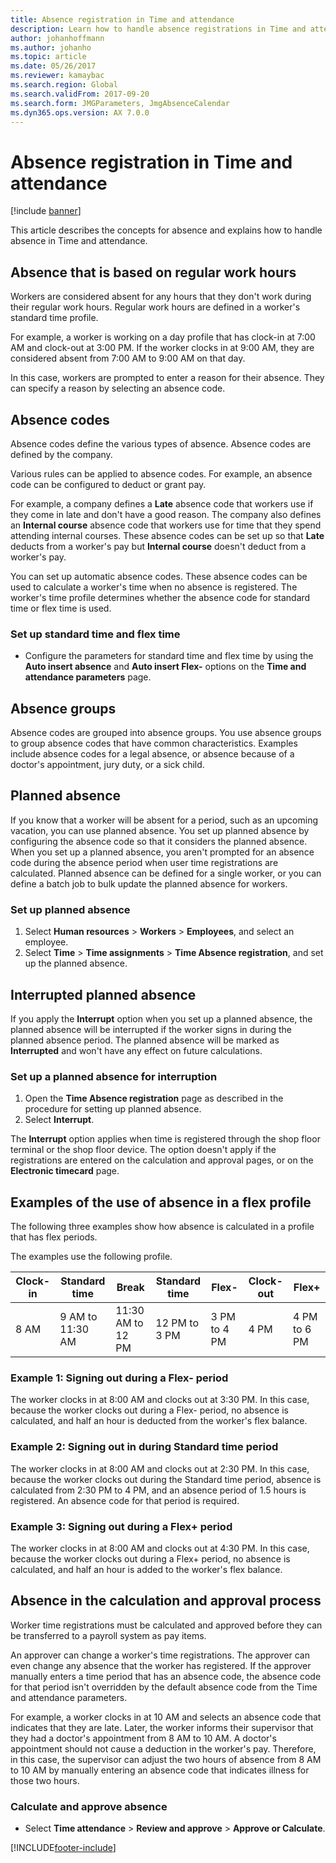 ```yaml
---
title: Absence registration in Time and attendance
description: Learn how to handle absence registrations in Time and attendance, including an outline on absences that are based on regular work hours.
author: johanhoffmann
ms.author: johanho
ms.topic: article
ms.date: 05/26/2017
ms.reviewer: kamaybac
ms.search.region: Global
ms.search.validFrom: 2017-09-20
ms.search.form: JMGParameters, JmgAbsenceCalendar
ms.dyn365.ops.version: AX 7.0.0
---
```


# Absence registration in Time and attendance

[!include [banner](../includes/banner.md)]

This article describes the concepts for absence and explains how to handle absence in Time and attendance.

## Absence that is based on regular work hours

Workers are considered absent for any hours that they don't work during their regular work hours. Regular work hours are defined in a worker's standard time profile.

For example, a worker is working on a day profile that has clock-in at 7:00 AM and clock-out at 3:00 PM. If the worker clocks in at 9:00 AM, they are considered absent from 7:00 AM to 9:00 AM on that day.

In this case, workers are prompted to enter a reason for their absence. They can specify a reason by selecting an absence code.

## Absence codes

Absence codes define the various types of absence. Absence codes are defined by the company.

Various rules can be applied to absence codes. For example, an absence code can be configured to deduct or grant pay.

For example, a company defines a **Late** absence code that workers use if they come in late and don't have a good reason. The company also defines an **Internal course** absence code that workers use for time that they spend attending internal courses. These absence codes can be set up so that **Late** deducts from a worker's pay but **Internal course** doesn't deduct from a worker's pay.

You can set up automatic absence codes. These absence codes can be used to calculate a worker's time when no absence is registered. The worker's time profile determines whether the absence code for standard time or flex time is used.

### Set up standard time and flex time

- Configure the parameters for standard time and flex time by using the **Auto insert absence** and **Auto insert Flex-** options on the **Time and attendance parameters** page.

## Absence groups

Absence codes are grouped into absence groups. You use absence groups to group absence codes that have common characteristics. Examples include absence codes for a legal absence, or absence because of a doctor's appointment, jury duty, or a sick child.

## Planned absence

If you know that a worker will be absent for a period, such as an upcoming vacation, you can use planned absence. You set up planned absence by configuring the absence code so that it considers the planned absence. When you set up a planned absence, you aren't prompted for an absence code during the absence period when user time registrations are calculated. Planned absence can be defined for a single worker, or you can define a batch job to bulk update the planned absence for workers.

### Set up planned absence

1. Select **Human resources** &gt; **Workers** &gt; **Employees**, and select an employee.
2. Select **Time** &gt; **Time assignments** &gt; **Time Absence registration**, and set up the planned absence.

## Interrupted planned absence

If you apply the **Interrupt** option when you set up a planned absence, the planned absence will be interrupted if the worker signs in during the planned absence period. The planned absence will be marked as **Interrupted** and won't have any effect on future calculations.

### Set up a planned absence for interruption

1. Open the **Time Absence registration** page as described in the procedure for setting up planned absence.
2. Select **Interrupt**.

The **Interrupt** option applies when time is registered through the shop floor terminal or the shop floor device. The option doesn't apply if the registrations are entered on the calculation and approval pages, or on the **Electronic timecard** page.

## Examples of the use of absence in a flex profile

The following three examples show how absence is calculated in a profile that has flex periods.

The examples use the following profile.

| Clock-in | Standard time    | Break             | Standard time | Flex-        | Clock-out | Flex+        |
|----------|------------------|-------------------|---------------|--------------|-----------|--------------|
| 8 AM     | 9 AM to 11:30 AM | 11:30 AM to 12 PM | 12 PM to 3 PM | 3 PM to 4 PM | 4 PM      | 4 PM to 6 PM |

### Example 1: Signing out during a Flex- period

The worker clocks in at 8:00 AM and clocks out at 3:30 PM. In this case, because the worker clocks out during a Flex- period, no absence is calculated, and half an hour is deducted from the worker's flex balance.

### Example 2: Signing out in during Standard time period

The worker clocks in at 8:00 AM and clocks out at 2:30 PM. In this case, because the worker clocks out during the Standard time period, absence is calculated from 2:30 PM to 4 PM, and an absence period of 1.5 hours is registered. An absence code for that period is required.

### Example 3: Signing out during a Flex+ period

The worker clocks in at 8:00 AM and clocks out at 4:30 PM. In this case, because the worker clocks out during a Flex+ period, no absence is calculated, and half an hour is added to the worker's flex balance.

## Absence in the calculation and approval process

Worker time registrations must be calculated and approved before they can be transferred to a payroll system as pay items.

An approver can change a worker's time registrations. The approver can even change any absence that the worker has registered. If the approver manually enters a time period that has an absence code, the absence code for that period isn't overridden by the default absence code from the Time and attendance parameters.

For example, a worker clocks in at 10 AM and selects an absence code that indicates that they are late. Later, the worker informs their supervisor that they had a doctor's appointment from 8 AM to 10 AM. A doctor's appointment should not cause a deduction in the worker's pay. Therefore, in this case, the supervisor can adjust the two hours of absence from 8 AM to 10 AM by manually entering an absence code that indicates illness for those two hours.

### Calculate and approve absence

- Select **Time attendance** &gt; **Review and approve** &gt; **Approve or Calculate**.


[!INCLUDE[footer-include](../../includes/footer-banner.md)]